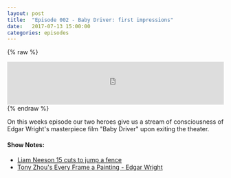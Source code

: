```yaml
---
layout: post
title:  "Episode 002 - Baby Driver: first impressions"
date:   2017-07-13 15:00:00
categories: episodes
---
```


{% raw %}
<iframe src="https://www.podbean.com/media/player/aufzg-6cf167?from=yiiadmin&skin=1&btn-skin=107&share=1&fonts=Helvetica&auto=0&download=1&rtl=0" height="100" width="100%" frameborder="0" scrolling="no" data-name="pb-iframe-player"></iframe>
{% endraw %}

On this weeks episode our two heroes give us a stream of consciousness of Edgar Wright's masterpiece film "Baby Driver" upon exiting the theater.

#### Show Notes:
- [Liam Neeson 15 cuts to jump a fence](http://imgur.com/irg55aK)
- [Tony Zhou's Every Frame a Painting - Edgar Wright](https://www.youtube.com/watch?v=3FOzD4Sfgag)